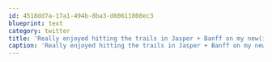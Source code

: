 ```yaml
---
id: 4518dd7a-17a1-494b-8ba3-d60611808ec3
blueprint: text
category: twitter
title: 'Really enjoyed hitting the trails in Jasper + Banff on my new(ish) Kona.  Too bad the riding season is almost over'
caption: 'Really enjoyed hitting the trails in Jasper + Banff on my new(ish) Kona.  Too bad the riding season is almost over'
---
```


